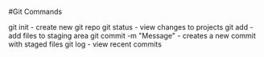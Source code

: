 #Git Commands

git init - create new git repo
git status - view changes to projects
git add - add files to staging area
git commit -m "Message" - creates a new commit with staged files
git log - view recent commits
